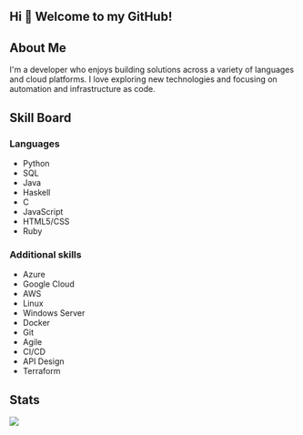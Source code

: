 ## Hi 👋 Welcome to my GitHub!

<!--
**DaiIshida4869/DaiIshida4869** is a ✨ _special_ ✨ repository because its `README.md` (this file) appears on your GitHub profile.

Here are some ideas to get you started:

- 🔭 I’m currently working on ...
- 🌱 I’m currently learning ...
- 👯 I’m looking to collaborate on ...
- 🤔 I’m looking for help with ...
- 💬 Ask me about ...
- 📫 How to reach me: ...
- 😄 Pronouns: ...
- ⚡ Fun fact: ...
-->

## About Me

I'm a developer who enjoys building solutions across a variety of languages and cloud platforms. I love exploring new technologies and focusing on automation and infrastructure as code.

## Skill Board

### Languages
- Python
- SQL
- Java
- Haskell
- C
- JavaScript
- HTML5/CSS
- Ruby

### Additional skills
- Azure
- Google Cloud
- AWS
- Linux
- Windows Server
- Docker
- Git
- Agile
- CI/CD
- API Design
- Terraform

## Stats
![](http://github-profile-summary-cards.vercel.app/api/cards/profile-details?username=DaiIshida4869&theme=onedark)
<!-- <p align="left"> 
  <img alt="Top Langs" height="205px" src="http://github-profile-summary-cards.vercel.app/api/cards/repos-per-language?username=DaiIshida4869&theme=onedark" />
  <img alt="github stats" height="205px" src="http://github-profile-summary-cards.vercel.app/api/cards/stats?username=DaiIshida4869&ayout=compact&count_private=true&theme=onedark" />
</p> -->

<!-- ## Trophy -->
<!-- [![trophy](https://github-profile-trophy.vercel.app/?username=DaiIshida4869&theme=onedark)](https://github.com/ryo-ma/github-profile-trophy) -->

